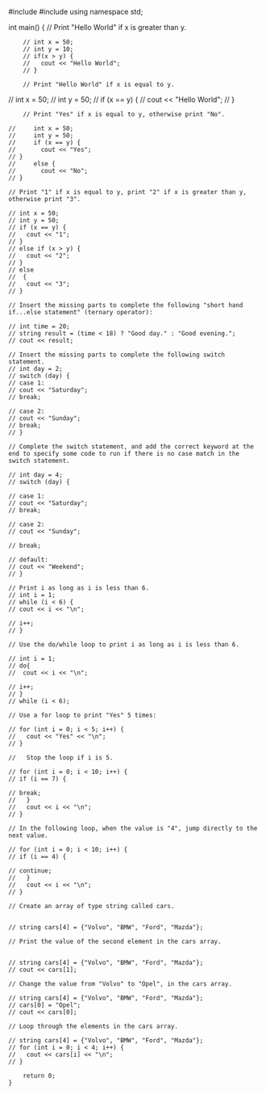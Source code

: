 #include <iostream>
#include <cmath>
using namespace std;

int main()
{
// Print "Hello World" if x is greater than y.
        
        // int x = 50;
        // int y = 10;
        // if(x > y) {
        //   cout << "Hello World";
        // }
        
        // Print "Hello World" if x is equal to y.
        
//         int x = 50;
//         int y = 50;
//         if (x == y) {
//           cout << "Hello World";
// }

        // Print "Yes" if x is equal to y, otherwise print "No".
        
    //     int x = 50;
    //     int y = 50;
    //     if (x == y) {
    //       cout << "Yes";
    // } 
    //     else {
    //       cout << "No";
    // }  
    
    // Print "1" if x is equal to y, print "2" if x is greater than y, otherwise print "3".
    
    // int x = 50;
    // int y = 50;
    // if (x == y) {
    //   cout << "1";
    // } 
    // else if (x > y) {
    //   cout << "2";
    // } 
    // else
    //  {
    //   cout << "3";
    // }  
    
    // Insert the missing parts to complete the following "short hand if...else statement" (ternary operator):
    
    // int time = 20;
    // string result = (time < 18) ? "Good day." : "Good evening.";
    // cout << result; 
    
    // Insert the missing parts to complete the following switch statement.
    // int day = 2;
    // switch (day) {
    // case 1:
    // cout << "Saturday";
    // break;
  
    // case 2:
    // cout << "Sunday";
    // break;
    // }
    
    // Complete the switch statement, and add the correct keyword at the end to specify some code to run if there is no case match in the switch statement.
    
    // int day = 4;
    // switch (day) {
  
    // case 1:
    // cout << "Saturday";
    // break;
  
    // case 2:
    // cout << "Sunday";
    
    // break;
  
    // default:
    // cout << "Weekend";
    // }
    
    // Print i as long as i is less than 6.
    // int i = 1;
    // while (i < 6) {
    // cout << i << "\n";
  
    // i++;
    // }
    
    // Use the do/while loop to print i as long as i is less than 6.
    
    // int i = 1;
    // do{
    //  cout << i << "\n";
  
    // i++;
    // }
    // while (i < 6);
    
    // Use a for loop to print "Yes" 5 times:
    
    // for (int i = 0; i < 5; i++) {
    //   cout << "Yes" << "\n";
    // }
    
    //   Stop the loop if i is 5.
    
    // for (int i = 0; i < 10; i++) {
    // if (i == 7) {
    
    // break;
    //   }
    //   cout << i << "\n";
    // }
    
    // In the following loop, when the value is "4", jump directly to the next value.
    
    // for (int i = 0; i < 10; i++) {
    // if (i == 4) {
    
    // continue;
    //   }
    //   cout << i << "\n";
    // }
    
    // Create an array of type string called cars.
    
    
    // string cars[4] = {"Volvo", "BMW", "Ford", "Mazda"};
    
    // Print the value of the second element in the cars array.
    
    
    // string cars[4] = {"Volvo", "BMW", "Ford", "Mazda"};
    // cout << cars[1];
    
    // Change the value from "Volvo" to "Opel", in the cars array.
   
    // string cars[4] = {"Volvo", "BMW", "Ford", "Mazda"};
    // cars[0] = "Opel";
    // cout << cars[0];
    
    // Loop through the elements in the cars array.
    
    // string cars[4] = {"Volvo", "BMW", "Ford", "Mazda"};
    // for (int i = 0; i < 4; i++) {
    //   cout << cars[i] << "\n";
    // }

        return 0;
    }
